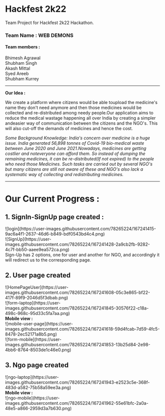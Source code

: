 # Hackfest 2k22

Team Project for Hackfest 2k22 Hackathon.
<h3>Team Name : WEB DEMONS</h3>
<h4> Team members : </h4>
Bhimesh Agrawal <br/>
Shubham Singh <br/>
Akash Mittal <br/>
Syed Areeb <br/>
Shubham Kurrey <br/>
<hr/>

<b>Our Idea : </b>
<p>We create a platform where citizens would be able toupload the medicine's name they don't need anymore and then those medicines would be collected and re-distributed among needy people.Our application aims to reduce the medical wastage happening all over India by creating a simpler andeasier way of communication between the citizens and the NGO's. This will also cut-off the demands of medicines and hence the cost.</p>

<i>Some Background Knowledge: </i>
<i> India's concern over medicine is a huge issue. India generated 56,898 tonnes of Covid-19 bio-medical waste between June 2020 and June 2021.Nowadays, medicines are getting costlier and noteveryone can afford them. So instead of dumping the remaining medicines, it can be re-distributed(If not expired) to the people who need those Medicines. Such tasks are carried out by several NGO's but many citizens are still not aware of these and NGO's also lack a systematic way of collecting and redistributing medicines. </i>
<hr/>
<h1> Our Current Progress :</h1>
<h2>1. SignIn-SignUp page created :</h2>
![login](https://user-images.githubusercontent.com/78265224/167241415-9ac6a4f1-2637-46d6-b849-bdf0543bd4c4.png)
<br>
![SignUp](https://user-images.githubusercontent.com/78265224/167241428-2a9cb2fb-9282-4c7f-bb50-aaee9ea572ca.png)
<br>
Sign-Up has 2 options, one for user and another for NGO, and accordingly it will redirect us to the corresponding page.
<h2>2. User page created</h2>
![HomePageUser](https://user-images.githubusercontent.com/78265224/167241608-05c3e865-bf22-417f-89f9-2046d5f3dbab.png)
<br>
![form-laptop](https://user-images.githubusercontent.com/78265224/167241845-30576f22-c18a-498c-968c-95d33c5fa7aa.png)
<br>
<b>Mobile view :</b>
</br>
![mobile-user-page](https://user-images.githubusercontent.com/78265224/167241618-59d4fcab-7d59-4fc5-8478-2ec52171a8b5.png)
<br>
![form-mobile](https://user-images.githubusercontent.com/78265224/167241853-13b25d84-2e98-4bb6-8764-8503de1c46e0.png)
<br>
<h2>3. Ngo page created</h2>
![ngo-laptop](https://user-images.githubusercontent.com/78265224/167241943-e2523c5e-368f-483d-a582-75b58a59ee3a.png)
<br>
<b>Mobile view :</b>
</br>
![ngo-mobile](https://user-images.githubusercontent.com/78265224/167241962-55e61bfc-2a0a-48e5-a866-2959d3a7b630.png)
